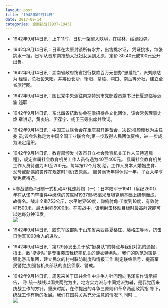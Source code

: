 ```yaml
---
layout: post
title: "1942年09月14日"
date: 2017-09-14
categories: 全面抗战(1937-1945)
---
```


<meta name="referrer" content="no-referrer" />

- 1942年9月14日讯：上午11时，日机一架窜入陕境，在榆林、绥德投弹。 

- 1942年9月14日讯：日军在太原封锁所有水井，出售挑水证， 凭证挑水，每张挑水一担。日军从晋东南抢劫大批妇女运到太原，定价 30,40元或100元公开出售。 

- 1942年9月14日讯：湖南省政府饬省银行拨款百万元创办“忠爱社”，派刘顺慈为 经理，总社设耒阳。并筹设长沙、衡阳、茶陵、洞口、南岳等分社，建立全 省旅行网。 

- 1942年9月14日讯：国民党中央派往南京特别市党部委员兼书记长夏恩临等返渝 述职 

- 1942年9月14日讯：东北四省抗敌协会在渝招待各文化团体，该会常务理事史焕 章讲话，黄炎培、尹葆宇、杨卫玉等出席并致词。 

- 1942年9月14日讯：中国工业联合会在重庆召开筹备会，决议:推颜耀秋为主任委 员;该会名称定为中国全国工业联合会;第一步取得人民团体资格，进 一步成为法定组织。 

- 1942年9月14日讯：教育部颁发《省市县立社会教育机关工作人员待遇规 程》，规定省属社会教育机关工作人员待遇为40至400元。 县属社会教育机关工作人员待遇为30至200元。每年按12个月发 给。工作人员本人婚姻生育、父母或配偶的丧葬在规定时间仍支原薪。 服务满15年得休假一年。子女入学享受免费待遇。 

- #参战装备#日制一式机动47粍速射炮（一）：日本陆军于1941（皇纪2601）年在从诺门罕事件中缴获的苏联M1937型45毫米反坦克炮基础上研制而成，故得名。战斗全重753公斤，水平射界60度，仰俯射角-11度到18度，有效射程1500米，最大射程6900米。在实战中，该炮射击移动目标时最高射速能可以达每分钟10发。 <br/><img src="https://wx2.sinaimg.cn/large/aca367d8ly1fjiv1n7vfaj20bt0mltcp.jpg" />

- 1942年9月14日讯：胶东军区部队于山东省莱西县夏格庄、藤格庄等地，抗击日伪军1000余人的进攻。 

- 1942年9月14日讯：第129师发出关于敌“挺身队”的特点与我们对策的通报，指出，敌“挺身队”是专事袭击我统率机关的便衣特务队。我们的防范对策是：强化游击集团，建立民众的村村联防制度和情报工作;制定联络信号，提高军民警觉;加强各机关部队的直接侦察、警戒。 

- 1942年9月14日讯：周恩来关于国共合作中斗争方针问题向毛泽东作请示报告， 称:统一战线以国共两党为主，地方实力派与中间党派为辅，是我党历来 统战工作的方针。重庆时期，在你提出的斗争三原则和革命两面政策指 导下，统战工作有新的发展。我们在国共关系充分注意的情况下,同时  ... <br/><img src="https://wx2.sinaimg.cn/large/aca367d8ly1fjipu5fzffj20c80cw3yo.jpg" />

